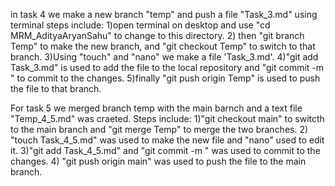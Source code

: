 in task 4 we make a new branch "temp" and push a file "Task_3.md" using terminal
steps include:
1)open terminal on desktop and use "cd MRM_AdityaAryanSahu" to change to this directory.
2) then "git branch Temp" to make the new branch, and "git checkout Temp" to switch to that branch.
3)Using "touch" and "nano" we make a file 'Task_3.md'.
4)"git add Task_3.md" is used to add the file to the local repository and "git commit -m <message>" to commit to the changes.
5)finally "git push origin Temp" is used to push the file to that branch.

For task 5 we merged branch temp with the main barnch and a text file "Temp_4_5.md" was craeted.
Steps include:
1)"git checkout main" to switcth to the main branch and "git merge Temp" to merge the two branches.
2) "touch Task_4_5.md" was used to make the new file and "nano" used to edit it.
3)"git add Task_4_5.md" and "git commit -m <messgae>" was used to commit to the changes.
4) "git push origin main" was used to push the file to the main branch.

